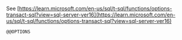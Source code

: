 See [https://learn.microsoft.com/en-us/sql/t-sql/functions/options-transact-sql?view=sql-server-ver16](https://learn.microsoft.com/en-us/sql/t-sql/functions/options-transact-sql?view=sql-server-ver16)
```
@@OPTIONS
```
